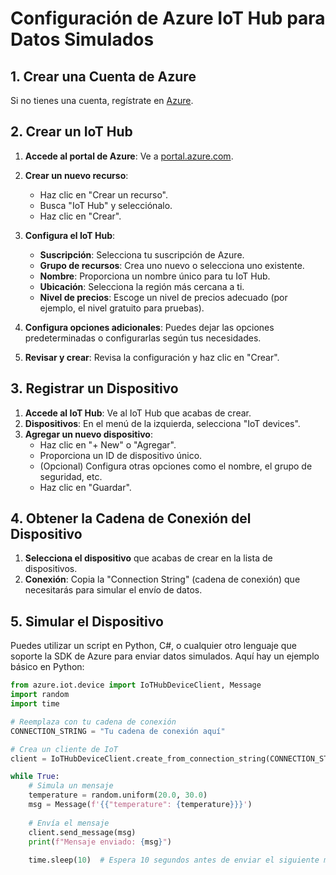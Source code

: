 # Configuración de Azure IoT Hub para Datos Simulados

## 1. Crear una Cuenta de Azure

Si no tienes una cuenta, regístrate en [Azure](https://azure.microsoft.com/).

## 2. Crear un IoT Hub

1. **Accede al portal de Azure**: Ve a [portal.azure.com](https://portal.azure.com/).
2. **Crear un nuevo recurso**:
   - Haz clic en "Crear un recurso".
   - Busca "IoT Hub" y selecciónalo.
   - Haz clic en "Crear".

3. **Configura el IoT Hub**:
   - **Suscripción**: Selecciona tu suscripción de Azure.
   - **Grupo de recursos**: Crea uno nuevo o selecciona uno existente.
   - **Nombre**: Proporciona un nombre único para tu IoT Hub.
   - **Ubicación**: Selecciona la región más cercana a ti.
   - **Nivel de precios**: Escoge un nivel de precios adecuado (por ejemplo, el nivel gratuito para pruebas).

4. **Configura opciones adicionales**: Puedes dejar las opciones predeterminadas o configurarlas según tus necesidades.

5. **Revisar y crear**: Revisa la configuración y haz clic en "Crear".

## 3. Registrar un Dispositivo

1. **Accede al IoT Hub**: Ve al IoT Hub que acabas de crear.
2. **Dispositivos**: En el menú de la izquierda, selecciona "IoT devices".
3. **Agregar un nuevo dispositivo**:
   - Haz clic en "+ New" o "Agregar".
   - Proporciona un ID de dispositivo único.
   - (Opcional) Configura otras opciones como el nombre, el grupo de seguridad, etc.
   - Haz clic en "Guardar".

## 4. Obtener la Cadena de Conexión del Dispositivo

1. **Selecciona el dispositivo** que acabas de crear en la lista de dispositivos.
2. **Conexión**: Copia la "Connection String" (cadena de conexión) que necesitarás para simular el envío de datos.

## 5. Simular el Dispositivo

Puedes utilizar un script en Python, C#, o cualquier otro lenguaje que soporte la SDK de Azure para enviar datos simulados. Aquí hay un ejemplo básico en Python:

```python
from azure.iot.device import IoTHubDeviceClient, Message
import random
import time

# Reemplaza con tu cadena de conexión
CONNECTION_STRING = "Tu cadena de conexión aquí"

# Crea un cliente de IoT
client = IoTHubDeviceClient.create_from_connection_string(CONNECTION_STRING)

while True:
    # Simula un mensaje
    temperature = random.uniform(20.0, 30.0)
    msg = Message(f'{{"temperature": {temperature}}}')
    
    # Envía el mensaje
    client.send_message(msg)
    print(f"Mensaje enviado: {msg}")
    
    time.sleep(10)  # Espera 10 segundos antes de enviar el siguiente mensaje
